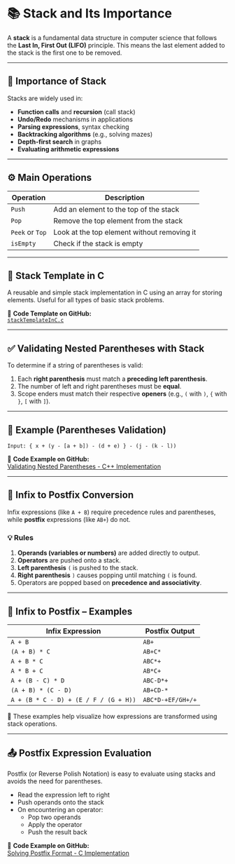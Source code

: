 # 📚 Stack and Its Importance

A **stack** is a fundamental data structure in computer science that follows the **Last In, First Out (LIFO)** principle. This means the last element added to the stack is the first one to be removed.

---

## 📌 Importance of Stack

Stacks are widely used in:

- **Function calls** and **recursion** (call stack)
- **Undo/Redo** mechanisms in applications
- **Parsing expressions**, syntax checking
- **Backtracking algorithms** (e.g., solving mazes)
- **Depth-first search** in graphs
- **Evaluating arithmetic expressions**

---

## ⚙️ Main Operations

| Operation       | Description                                 |
|----------------|---------------------------------------------|
| `Push`         | Add an element to the top of the stack      |
| `Pop`          | Remove the top element from the stack       |
| `Peek` or `Top`| Look at the top element without removing it |
| `isEmpty`      | Check if the stack is empty                 |

---

## 🧱 Stack Template in C

A reusable and simple stack implementation in C using an array for storing elements. Useful for all types of basic stack problems.

🔗 **Code Template on GitHub:**  
[`stackTemplateInC.c`](https://github.com/0marwalied/Data-Structures-Book/blob/main/Stack/stackTemplateInC.c)

---

## ✅ Validating Nested Parentheses with Stack

To determine if a string of parentheses is valid:

1. Each **right parenthesis** must match a **preceding left parenthesis**.
2. The number of left and right parentheses must be **equal**.
3. Scope enders must match their respective **openers** (e.g., `(` with `)`, `{` with `}`, `[` with `]`).

---

## 🧪 Example (Parentheses Validation)

```text
Input: { x + (y - [a + b]) - (d + e) } - (j - (k - l))
```

🔗 **Code Example on GitHub:**  
[Validating Nested Parentheses - C++ Implementation](https://github.com/0marwalied/Data-Structures-Book/blob/main/Stack/validatingNestedParentheses.cpp)

---

## 🔄 Infix to Postfix Conversion

Infix expressions (like `A + B`) require precedence rules and parentheses, while **postfix** expressions (like `AB+`) do not.

### 💡 Rules

1. **Operands (variables or numbers)** are added directly to output.
2. **Operators** are pushed onto a stack.
3. **Left parenthesis** `(` is pushed to the stack.
4. **Right parenthesis** `)` causes popping until matching `(` is found.
5. Operators are popped based on **precedence and associativity**.

---

## 🧪 Infix to Postfix – Examples

| Infix Expression                        | Postfix Output                  |
|----------------------------------------|----------------------------------|
| `A + B`                                | `AB+`                            |
| `(A + B) * C`                          | `AB+C*`                          |
| `A + B * C`                            | `ABC*+`                          |
| `A * B + C`                            | `AB*C+`                          |
| `A + (B - C) * D`                      | `ABC-D*+`                        |
| `(A + B) * (C - D)`                    | `AB+CD-*`                        |
| `A + (B * C - D) + (E / F / (G + H))`  | `ABC*D-+EF/GH+/+`                |

📘 These examples help visualize how expressions are transformed using stack operations.

---

## 📤 Postfix Expression Evaluation

Postfix (or Reverse Polish Notation) is easy to evaluate using stacks and avoids the need for parentheses.

- Read the expression left to right
- Push operands onto the stack
- On encountering an operator:
  - Pop two operands
  - Apply the operator
  - Push the result back

🔗 **Code Example on GitHub:**  
[Solving Postfix Format - C Implementation](https://github.com/0marwalied/Data-Structures-Book/blob/main/Stack/solvingPostfixFormat.c)

